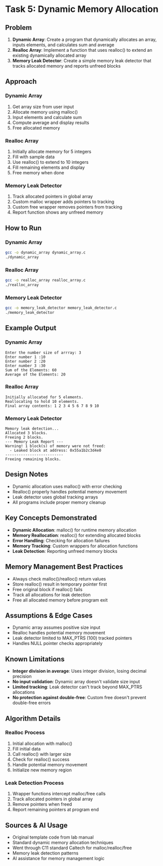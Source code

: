 # Task 5: Dynamic Memory Allocation

## Problem
1. **Dynamic Array**: Create a program that dynamically allocates an array, inputs elements, and calculates sum and average
2. **Realloc Array**: Implement a function that uses realloc() to extend an existing dynamically allocated array
3. **Memory Leak Detector**: Create a simple memory leak detector that tracks allocated memory and reports unfreed blocks

## Approach

### Dynamic Array
1. Get array size from user input
2. Allocate memory using malloc()
3. Input elements and calculate sum
4. Compute average and display results
5. Free allocated memory

### Realloc Array
1. Initially allocate memory for 5 integers
2. Fill with sample data
3. Use realloc() to extend to 10 integers
4. Fill remaining elements and display
5. Free memory when done

### Memory Leak Detector
1. Track allocated pointers in global array
2. Custom malloc wrapper adds pointers to tracking
3. Custom free wrapper removes pointers from tracking
4. Report function shows any unfreed memory

## How to Run

### Dynamic Array
```bash
gcc -o dynamic_array dynamic_array.c
./dynamic_array
```

### Realloc Array
```bash
gcc -o realloc_array realloc_array.c
./realloc_array
```

### Memory Leak Detector
```bash
gcc -o memory_leak_detector memory_leak_detector.c
./memory_leak_detector
```

## Example Output

### Dynamic Array
```
Enter the number size of arrray: 3
Enter number 1 :10
Enter number 2 :20
Enter number 3 :30
Sum of the Elements: 60
Average of the Elements: 20
```

### Realloc Array
```
Initially allocated for 5 elements.
Reallocating to hold 10 elements.
Final array contents: 1 2 3 4 5 6 7 8 9 10 
```

### Memory Leak Detector
```
Memory leak detection...
Allocated 3 blocks.
Freeing 2 blocks.
--- Memory Leak Report ---
Warning! 1 block(s) of memory were not freed:
  - Leaked block at address: 0x55a1b2c3d4e0
--------------------------
Freeing remaining blocks.
```

## Design Notes
- Dynamic allocation uses malloc() with error checking
- Realloc() properly handles potential memory movement
- Leak detector uses global tracking arrays
- All programs include proper memory cleanup

## Key Concepts Demonstrated
- **Dynamic Allocation**: malloc() for runtime memory allocation
- **Memory Reallocation**: realloc() for extending allocated blocks
- **Error Handling**: Checking for allocation failures
- **Memory Tracking**: Custom wrappers for allocation functions
- **Leak Detection**: Reporting unfreed memory blocks

## Memory Management Best Practices
- Always check malloc()/realloc() return values
- Store realloc() result in temporary pointer first
- Free original block if realloc() fails
- Track all allocations for leak detection
- Free all allocated memory before program exit

## Assumptions & Edge Cases
- Dynamic array assumes positive size input
- Realloc handles potential memory movement
- Leak detector limited to MAX_PTRS (100) tracked pointers
- Handles NULL pointer checks appropriately

## Known Limitations
- **Integer division in average**: Uses integer division, losing decimal precision
- **No input validation**: Dynamic array doesn't validate size input
- **Limited tracking**: Leak detector can't track beyond MAX_PTRS allocations
- **No protection against double-free**: Custom free doesn't prevent double-free errors

## Algorithm Details

### Realloc Process
1. Initial allocation with malloc()
2. Fill initial data
3. Call realloc() with larger size
4. Check for realloc() success
5. Handle potential memory movement
6. Initialize new memory region

### Leak Detection Process
1. Wrapper functions intercept malloc/free calls
2. Track allocated pointers in global array
3. Remove pointers when freed
4. Report remaining pointers at program end

## Sources & AI Usage
- Original template code from lab manual
- Standard dynamic memory allocation techniques
- Went through C11 standard Caltech for malloc/realloc/free
- Memory leak detection patterns
- AI assistance for memory management logic